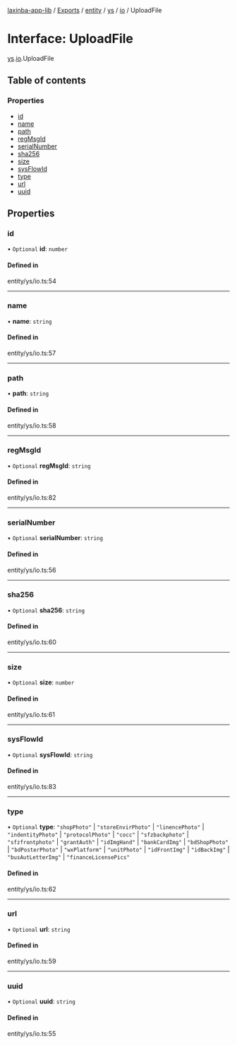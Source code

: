 [laxinba-app-lib](../README.md) / [Exports](../modules.md) / [entity](../modules/entity.md) / [ys](../modules/entity.ys.md) / [io](../modules/entity.ys.io.md) / UploadFile

# Interface: UploadFile

[ys](../modules/entity.ys.md).[io](../modules/entity.ys.io.md).UploadFile

## Table of contents

### Properties

- [id](entity.ys.io.UploadFile.md#id)
- [name](entity.ys.io.UploadFile.md#name)
- [path](entity.ys.io.UploadFile.md#path)
- [regMsgId](entity.ys.io.UploadFile.md#regmsgid)
- [serialNumber](entity.ys.io.UploadFile.md#serialnumber)
- [sha256](entity.ys.io.UploadFile.md#sha256)
- [size](entity.ys.io.UploadFile.md#size)
- [sysFlowId](entity.ys.io.UploadFile.md#sysflowid)
- [type](entity.ys.io.UploadFile.md#type)
- [url](entity.ys.io.UploadFile.md#url)
- [uuid](entity.ys.io.UploadFile.md#uuid)

## Properties

### id

• `Optional` **id**: `number`

#### Defined in

entity/ys/io.ts:54

___

### name

• **name**: `string`

#### Defined in

entity/ys/io.ts:57

___

### path

• **path**: `string`

#### Defined in

entity/ys/io.ts:58

___

### regMsgId

• `Optional` **regMsgId**: `string`

#### Defined in

entity/ys/io.ts:82

___

### serialNumber

• `Optional` **serialNumber**: `string`

#### Defined in

entity/ys/io.ts:56

___

### sha256

• `Optional` **sha256**: `string`

#### Defined in

entity/ys/io.ts:60

___

### size

• `Optional` **size**: `number`

#### Defined in

entity/ys/io.ts:61

___

### sysFlowId

• `Optional` **sysFlowId**: `string`

#### Defined in

entity/ys/io.ts:83

___

### type

• `Optional` **type**: ``"shopPhoto"`` \| ``"storeEnvirPhoto"`` \| ``"linencePhoto"`` \| ``"indentityPhoto"`` \| ``"protocolPhoto"`` \| ``"cocc"`` \| ``"sfzbackphoto"`` \| ``"sfzfrontphoto"`` \| ``"grantAuth"`` \| ``"idImgHand"`` \| ``"bankCardImg"`` \| ``"bdShopPhoto"`` \| ``"bdPosterPhoto"`` \| ``"wxPlatform"`` \| ``"unitPhoto"`` \| ``"idFrontImg"`` \| ``"idBackImg"`` \| ``"busAutLetterImg"`` \| ``"financeLicensePics"``

#### Defined in

entity/ys/io.ts:62

___

### url

• `Optional` **url**: `string`

#### Defined in

entity/ys/io.ts:59

___

### uuid

• `Optional` **uuid**: `string`

#### Defined in

entity/ys/io.ts:55
